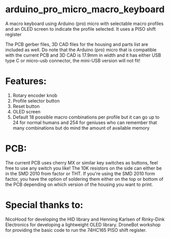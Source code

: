 # arduino_pro_micro_macro_keyboard

A macro keyboard using Arduino (pro) micro with selectable macro profiles
and an OLED screen to indicate the profile selected. It uses a PISO shift
register 

The PCB gerber files, 3D CAD files for the housing and parts list are 
included as well. Do note that the Arduino (pro) micro that is compatible 
with the current PCB and 3D CAD is 17.9mm in width and it has either 
USB type C or micro-usb connector, the mini-USB version will not fit!

# Features:
1. Rotary encoder knob
2. Profile selector button
3. Reset button
4. OLED screen
5. Default 18 possible macro combinations per profile
   but it can go up to 24 for normal humans and 254 for
   geniuses who can remember that many combinations but 
   do mind the amount of available memory

# PCB:
The current PCB uses cherry MX or similar key switches as buttons,
feel free to use any switch you like! The 10K resistors on the side 
can either be in the SMD 2010 from factor or THT. If you're using the
SMD 2010 form factor, you have the option of soldering them either on
the top or bottom of the PCB depending on which version of the housing
you want to print.

# Special thanks to:
NicoHood for developing the HID library and
Henning Karlsen of Rinky-Dink Electronics for developing a 
lightweight OLED library. DroneBot workshop for providing the 
basic code to run the 74HC165 PISO shift register.



